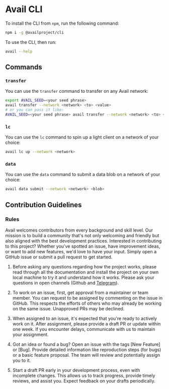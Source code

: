 # Avail CLI

To install the CLI from `npm`, run the following command:
```sh
npm i -g @availproject/cli
```

To use the CLI, then run:
```sh
avail --help
```

## Commands
### `transfer`
You can use the `transfer` command to transfer on any Avail network:
```sh
export AVAIL_SEED=<your seed phrase>
avail transfer --network <network> <to> <value>
# or you can pass it like:
AVAIL_SEED=<your seed phrase> avail transfer --network <network> <to> <value>
```

### `lc`
You can use the `lc` command to spin up a light client on a network of your choice:
```sh
avail lc up --network <network>
```

### `data`
You can use the `data` command to submit a data blob on a network of your choice:
```sh
avail data submit --network <network> <blob>
```

## Contribution Guidelines

### Rules

Avail welcomes contributors from every background and skill level. Our mission is to build a community that's not only welcoming and friendly but also aligned with the best development practices. Interested in contributing to this project? Whether you've spotted an issue, have improvement ideas, or want to add new features, we'd love to have your input. Simply open a GitHub issue or submit a pull request to get started.

1. Before asking any questions regarding how the project works, please read through all the documentation and install the project on your own local machine to try it and understand how it works. Please ask your questions in open channels (Github and [Telegram](https://t.me/avail_uncharted/14)).

2. To work on an issue, first, get approval from a maintainer or team member. You can request to be assigned by commenting on the issue in GitHub. This respects the efforts of others who may already be working on the same issue. Unapproved PRs may be declined.

3. When assigned to an issue, it's expected that you're ready to actively work on it. After assignment, please provide a draft PR or update within one week. If you encounter delays, communicate with us to maintain your assignment.

4. Got an idea or found a bug? Open an issue with the tags [New Feature] or [Bug]. Provide detailed information like reproduction steps (for bugs) or a basic feature proposal. The team will review and potentially assign you to it.

5. Start a draft PR early in your development process, even with incomplete changes. This allows us to track progress, provide timely reviews, and assist you. Expect feedback on your drafts periodically.
